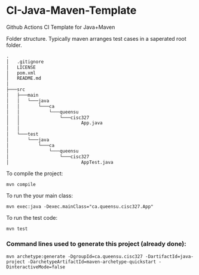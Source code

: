 # CI-Java-Maven-Template
Github Actions CI Template for Java+Maven

Folder structure. Typically maven arranges test cases in a saperated root folder. 

```cmd
.
│   .gitignore
│   LICENSE
│   pom.xml
│   README.md
│
├───src
│   ├───main
│   │   └───java
│   │       └───ca
│   │           └───queensu
│   │               └───cisc327
│   │                       App.java
│   │
│   └───test
│       └───java
│           └───ca
│               └───queensu
│                   └───cisc327
│                           AppTest.java
```

To compile the project:
```
mvn compile
```
To run the your main class:
```
mvn exec:java -Dexec.mainClass="ca.queensu.cisc327.App"
```
To run the test code:
```
mvn test
```

### Command lines used to generate this project (already done):
```
mvn archetype:generate -DgroupId=ca.queensu.cisc327 -DartifactId=java-project -DarchetypeArtifactId=maven-archetype-quickstart -DinteractiveMode=false
```
